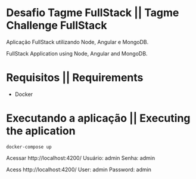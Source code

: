 # Desafio Tagme FullStack || Tagme Challenge FullStack

Aplicação FullStack utilizando Node, Angular e MongoDB.

FullStack Application using Node, Angular and MongoDB.

# Requisitos || Requirements

- Docker

# Executando a aplicação || Executing the aplication

```
docker-compose up
```

Acessar http://localhost:4200/
Usuário: admin
Senha: admin

Acess http://localhost:4200/
User: admin
Password: admin